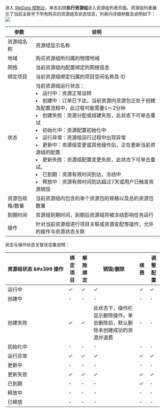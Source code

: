 进入 [WeData 控制台]( https://console.cloud.tencent.com/wedata/fusion/executorResource)，单击右侧**执行资源组**进入资源组列表页面。资源组列表展示了当前主账号下所有购买的资源组及状态信息，列表内详细参数及说明如下：
![](https://qcloudimg.tencent-cloud.cn/raw/ea0d4e954548e8415b1262501b7a5e5a.png)

| 参数 | 说明 |
|---------|---------|
| 资源组名称	| 资源组显示名称| 
| 地域	| 购买资源组所归属的物理地域| 
| 网络| 	当前资源组内配置绑定的网络信息| 
| 绑定项目	| 当前资源组绑定归属的项目空间名称及 ID| 
| 状态	| 当前资源组运行状态：<li>运行中：资源正常运转<li>创建中：订单已下达，当前资源内资源包正处于创建及配置流程中，此过程可能需要1～2分钟<li>创建失败：资源分配或组建失败，此状态下可单击重试<li>初始化中：资源配置初始化中<li>运行异常：资源组运行过程中出现异常<li>更新中：资源组变更或其他操作后，正在更新当前资源组的配置<li>更新失败：资源组配置变更失败，此状态下可单击重试。<li>已到期：资源有效时间到达，冻结中<li>释放中：资源有效时间到达超过7天或用户已触发资源销毁|
| 资源包规格/数量	| 当前资源组内包含的单个资源包的规格以及总的资源包数量| 
| 到期时间	| 资源组到期时间，到期后资源组将被冻结影响任务运行| 
| 操作	| 针对当前资源组进行项目关联或资源变配等操作，允许的操作与资源状态关联| 

状态与操作状态关联状态集说明：

| <nobr>资源组状态 &#x399 操作 | 绑定项目 | 解除绑定 |销毁/删除	| 续费	| 调整配置| 
|---------|---------|---------|---------|---------|---------|	
| 运行中| 	 &#10003;| 	 &#10003;	|  &#10003;	|  &#10003;|  &#10003;| 
| 创建中	| 	-	| - | -| -|-|  
| 创建失败	 | &#10003;	 | &#10003;	| 此状态下，操作栏显示删除操作。单击删除后，默认删除未创建成功的资源并退费		| -| -| 
| 初始化中			| 	-	| - | -| -|-|  			
| 运行异常	|  &#10003;| 	 &#10003;	|  &#10003;	|  &#10003;|  &#10003;| 
| 更新中	| 	-	| - | -| -|-|  		
| 更新失败	| &#10003;| 	 &#10003;	|  &#10003;	|  &#10003;|  &#10003;| 
|已到期	|-	| - | -| &#10003;	|-|  	
|释放中 |	-	| - | -| -|-|  						
|已释放	|	-	| - | -| -|-|  				


